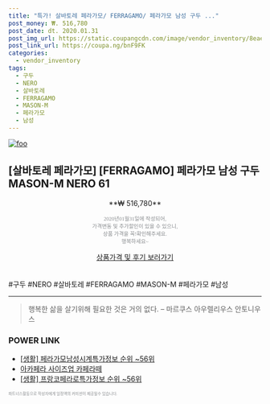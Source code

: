 ```yaml
--- 
title: "특가! 살바토레 페라가모/ FERRAGAMO/ 페라가모 남성 구두 ..." 
post_money: ₩. 516,780 
post_date: dt. 2020.01.31 
post_img_url: https://static.coupangcdn.com/image/vendor_inventory/8eae/619fb48f4a2014d4529f6522eca1106b9ff3eadcc68a3a654c69d11fc4f8.jpg 
post_link_url: https://coupa.ng/bnF9FK 
categories: 
  - vendor_inventory 
tags: 
  - 구두 
  - NERO 
  - 살바토레 
  - FERRAGAMO 
  - MASON-M 
  - 페라가모 
  - 남성 
--- 
```

[![foo](https://static.coupangcdn.com/image/vendor_inventory/8eae/619fb48f4a2014d4529f6522eca1106b9ff3eadcc68a3a654c69d11fc4f8.jpg)](https://coupa.ng/bnF9FK) 

## [살바토레 페라가모] [FERRAGAMO] 페라가모 남성 구두 MASON-M NERO 61 
<p style="text-align: center;">**₩ 516,780**</p> 
<p style="text-align: center;"><span style="color: #898c8f; font-family: Georgia,Times,serif; font-size: 0.75em;">2020년01월31일에 작성되어, <br>가격변동 및 추가할인이 있을 수 있으니,<br> 상품 가격을 꼭!확인해주세요.<br>행복하세요~</span> 
</p>	 
<div markdown="0" style="text-align: center;"><a href="https://coupa.ng/bnF9FK" class="btn btn--success">상품가격 및 후기 보러가기</a></div> 
<br><br> 
  #구두 #NERO #살바토레 #FERRAGAMO #MASON-M #페라가모 #남성 
<hr> 

> 행복한 삶을 살기위해 필요한 것은 거의 없다. – 마르쿠스 아우렐리우스 안토니우스 


### POWER LINK

* <a href="https://blog.naver.com/sakai111/221772190522" target="_blank"> [생활] 페라가모남성시계특가정보 순위 ~56위</a>
* <a href="https://blog.naver.com/santokki14/221778139200" target="_blank">아카페라 사이즈업 카페라떼</a>
* <a href="https://blog.naver.com/fasyy4321/221775773331" target="_blank"> [생활] 프랑코페라로특가정보 순위 ~56위</a>

<span style="color: #898c8f; font-family: Georgia,Times,serif; font-size: 0.55em;">파트너스활동으로 작성자에게 일정액의 커미션이 제공될수 있습니다.</span> 

